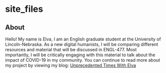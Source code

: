 # site_files
## About
Hello! My name is Elva, I am an English graduate student at the University of Lincoln-Nebraska. As a new digital humanists, I will be comparing different resources and material that will be discussed in ENGL-477. Most importantly, I will be critically engaging with this material to talk about the impact of COVID-19 in my community. You can continue to read more about my project by viewing my blog: [Unprecedented Times With Elva](https://emorenodelrio477.wordpress.com/ "Unprecedented Times With Elva")
